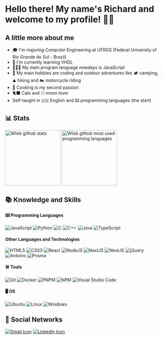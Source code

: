 # Hello there! My name's Richard and welcome to my profile! 👋🏾

<!-------------------------------------------------------------------->
## A little more about me

- 🎓 I'm majoring Computer Engineering at UFRGS (Federal University of Rio Grande do Sul - Brazil)
- 🧠 I'm currently learning VHDL
- 👨🏾‍💻 My main program language nowdays is JavaScript
- 🥾 My main hobbies are coding and outdoor adventures like 🏕️ camping, ⛰️ hiking and 🏍️ motorcycle riding
- 🔪 Cooking is my second passion
- 🐈‍⬛ Cats and 🌕 moon lover
- Self-taught in 🇺🇸 English and ⌨️ programming languages (the start)

<!-------------------------------------------------------------------->
## 

## 📊 Stats

<div align="left" style="display:inline_block">
  <img height="180em" alt="Wlisk github stats" src="https://github-readme-stats.vercel.app/api?username=Wlisk&theme=shadow_blue&show_icons=true&hide=issues,contribs&rank_icon=github&include_all_commits=true&custom_title=Github%20Stats&text_bold=true"/>
  <img height="180em" alt="Wlisk github most used programming languages" src="https://github-readme-stats.vercel.app/api/top-langs/?username=Wlisk&layout=compact&theme=shadow_blue"/>
</div>

<!-------------------------------------------------------------------->
## 

## 📚 Knowledge and Skills

<!--------------------------------->
#### ⌨️ Programming Languages

![JavaScript](https://img.shields.io/badge/javascript-%23323330.svg?style=for-the-badge&logo=javascript&logoColor=%23F7DF1E)
![Python](https://img.shields.io/badge/python-3670A0?style=for-the-badge&logo=python&logoColor=ffdd54)
![C](https://img.shields.io/badge/c-%2300599C.svg?style=for-the-badge&logo=c&logoColor=white)
![C++](https://img.shields.io/badge/c++-%2300599C.svg?style=for-the-badge&logo=c%2B%2B&logoColor=white)
![Java](https://img.shields.io/badge/java-%23ED8B00.svg?style=for-the-badge&logo=openjdk&logoColor=white)
![TypeScript](https://img.shields.io/badge/typescript-%23007ACC.svg?style=for-the-badge&logo=typescript&logoColor=white)

<!--------------------------------->
#### Other Languages and Technologies

![HTML5](https://img.shields.io/badge/html5-%23E34F26.svg?style=for-the-badge&logo=html5&logoColor=white)
![CSS3](https://img.shields.io/badge/css3-%231572B6.svg?style=for-the-badge&logo=css3&logoColor=white)
![React](https://img.shields.io/badge/react-%2320232a.svg?style=for-the-badge&logo=react&logoColor=%2361DAFB)
![NodeJS](https://img.shields.io/badge/node.js-6DA55F?style=for-the-badge&logo=node.js&logoColor=white)
![NextJS](https://img.shields.io/badge/Next-black?style=for-the-badge&logo=next.js&logoColor=white)
![NestJS](https://img.shields.io/badge/nestjs-%23E0234E.svg?style=for-the-badge&logo=nestjs&logoColor=white)
![jQuery](https://img.shields.io/badge/jquery-%230769AD.svg?style=for-the-badge&logo=jquery&logoColor=white)
![Arduino](https://img.shields.io/badge/-Arduino-00979D?style=for-the-badge&logo=Arduino&logoColor=white)
![Prisma](https://img.shields.io/badge/Prisma-3982CE?style=for-the-badge&logo=Prisma&logoColor=white)

<!--------------------------------->
#### 🛠 Tools

![Git](https://img.shields.io/badge/git-%23F05033.svg?style=for-the-badge&logo=git&logoColor=white)
![Docker](https://img.shields.io/badge/docker-%230db7ed.svg?style=for-the-badge&logo=docker&logoColor=white)
![PNPM](https://img.shields.io/badge/pnpm-%234a4a4a.svg?style=for-the-badge&logo=pnpm&logoColor=f69220)
![NPM](https://img.shields.io/badge/NPM-%23CB3837.svg?style=for-the-badge&logo=npm&logoColor=white)
![Visual Studio Code](https://img.shields.io/badge/Visual%20Studio%20Code-0078d7.svg?style=for-the-badge&logo=visual-studio-code&logoColor=white)

<!--------------------------------->
#### 🖥️ OS

![Ubuntu](https://img.shields.io/badge/Ubuntu-E95420?style=for-the-badge&logo=ubuntu&logoColor=white)
![Linux](https://img.shields.io/badge/Linux-FCC624?style=for-the-badge&logo=linux&logoColor=black)
![Windows](https://img.shields.io/badge/Windows-0078D6?style=for-the-badge&logo=windows&logoColor=white)

<!-------------------------------------------------------------------->
## 

## 🔗 Social Networks

[![Gmail Icon](https://img.shields.io/badge/Gmail-D14836?style=for-the-badge&logo=gmail&logoColor=white)](mailto:rmrosa@inf.ufrgs.br)
[![LinkedIn Icon](https://img.shields.io/badge/linkedin-%230077B5.svg?style=for-the-badge&logo=linkedin&logoColor=white)](https://www.linkedin.com/in/rmrosa)
